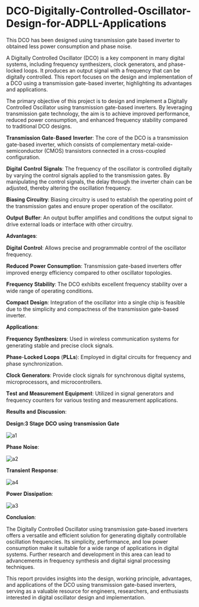 # DCO-Digitally-Controlled-Oscillator-Design-for-ADPLL-Applications
This DCO has been designed using transmission gate based inverter to obtained less power consumption and phase noise. 

A Digitally Controlled Oscillator (DCO) is a key component in many digital systems, including frequency synthesizers, clock generators, and phase-locked loops. It produces an output signal with a frequency that can be digitally controlled. This report focuses on the design and implementation of a DCO using a transmission gate-based inverter, highlighting its advantages and applications.

The primary objective of this project is to design and implement a Digitally Controlled Oscillator using transmission gate-based inverters. By leveraging transmission gate technology, the aim is to achieve improved performance, reduced power consumption, and enhanced frequency stability compared to traditional DCO designs.

𝐓𝐫𝐚𝐧𝐬𝐦𝐢𝐬𝐬𝐢𝐨𝐧 𝐆𝐚𝐭𝐞-𝐁𝐚𝐬𝐞𝐝 𝐈𝐧𝐯𝐞𝐫𝐭𝐞𝐫: The core of the DCO is a transmission gate-based inverter, which consists of complementary metal-oxide-semiconductor (CMOS) transistors connected in a cross-coupled configuration.

𝐃𝐢𝐠𝐢𝐭𝐚𝐥 𝐂𝐨𝐧𝐭𝐫𝐨𝐥 𝐒𝐢𝐠𝐧𝐚𝐥𝐬: The frequency of the oscillator is controlled digitally by varying the control signals applied to the transmission gates. By manipulating the control signals, the delay through the inverter chain can be adjusted, thereby altering the oscillation frequency.

𝐁𝐢𝐚𝐬𝐢𝐧𝐠 𝐂𝐢𝐫𝐜𝐮𝐢𝐭𝐫𝐲: Biasing circuitry is used to establish the operating point of the transmission gates and ensure proper operation of the oscillator.

𝐎𝐮𝐭𝐩𝐮𝐭 𝐁𝐮𝐟𝐟𝐞𝐫: An output buffer amplifies and conditions the output signal to drive external loads or interface with other circuitry.

𝐀𝐝𝐯𝐚𝐧𝐭𝐚𝐠𝐞𝐬:

𝐃𝐢𝐠𝐢𝐭𝐚𝐥 𝐂𝐨𝐧𝐭𝐫𝐨𝐥: Allows precise and programmable control of the oscillator frequency.

𝐑𝐞𝐝𝐮𝐜𝐞𝐝 𝐏𝐨𝐰𝐞𝐫 𝐂𝐨𝐧𝐬𝐮𝐦𝐩𝐭𝐢𝐨𝐧: Transmission gate-based inverters offer improved energy efficiency compared to other oscillator topologies.

𝐅𝐫𝐞𝐪𝐮𝐞𝐧𝐜𝐲 𝐒𝐭𝐚𝐛𝐢𝐥𝐢𝐭𝐲: The DCO exhibits excellent frequency stability over a wide range of operating conditions.

𝐂𝐨𝐦𝐩𝐚𝐜𝐭 𝐃𝐞𝐬𝐢𝐠𝐧: Integration of the oscillator into a single chip is feasible due to the simplicity and compactness of the transmission gate-based inverter.

𝐀𝐩𝐩𝐥𝐢𝐜𝐚𝐭𝐢𝐨𝐧𝐬:

𝐅𝐫𝐞𝐪𝐮𝐞𝐧𝐜𝐲 𝐒𝐲𝐧𝐭𝐡𝐞𝐬𝐢𝐳𝐞𝐫𝐬: Used in wireless communication systems for generating stable and precise clock signals.

𝐏𝐡𝐚𝐬𝐞-𝐋𝐨𝐜𝐤𝐞𝐝 𝐋𝐨𝐨𝐩𝐬 (𝐏𝐋𝐋𝐬): Employed in digital circuits for frequency and phase synchronization.

𝐂𝐥𝐨𝐜𝐤 𝐆𝐞𝐧𝐞𝐫𝐚𝐭𝐨𝐫𝐬: Provide clock signals for synchronous digital systems, microprocessors, and microcontrollers.

𝐓𝐞𝐬𝐭 𝐚𝐧𝐝 𝐌𝐞𝐚𝐬𝐮𝐫𝐞𝐦𝐞𝐧𝐭 𝐄𝐪𝐮𝐢𝐩𝐦𝐞𝐧𝐭: Utilized in signal generators and frequency counters for various testing and measurement applications.

𝐑𝐞𝐬𝐮𝐥𝐭𝐬 𝐚𝐧𝐝 𝐃𝐢𝐬𝐜𝐮𝐬𝐬𝐢𝐨𝐧:

 𝐃𝐞𝐬𝐢𝐠𝐧:𝟑 𝐒𝐭𝐚𝐠𝐞 𝐃𝐂𝐎 𝐮𝐬𝐢𝐧𝐠 𝐭𝐫𝐚𝐧𝐬𝐦𝐢𝐬𝐬𝐢𝐨𝐧 𝐆𝐚𝐭𝐞
 
 ![a1](https://github.com/deepak7309/DCO-Digitally-Controlled-Oscillator-Design-for-ADPLL-Applications/assets/132645894/17f83d38-5418-4c8a-ab04-505f3b6d7413)

𝐏𝐡𝐚𝐬𝐞 𝐍𝐨𝐢𝐬𝐞:

 ![a2](https://github.com/deepak7309/DCO-Digitally-Controlled-Oscillator-Design-for-ADPLL-Applications/assets/132645894/3b069b75-e3cc-44d7-8271-71e4c4d2f8be)

𝐓𝐫𝐚𝐧𝐬𝐢𝐞𝐧𝐭 𝐑𝐞𝐬𝐩𝐨𝐧𝐬𝐞:

![a4](https://github.com/deepak7309/DCO-Digitally-Controlled-Oscillator-Design-for-ADPLL-Applications/assets/132645894/301de254-642d-49e3-a42c-b6137276ccdd)

𝐏𝐨𝐰𝐞𝐫 𝐃𝐢𝐬𝐬𝐢𝐩𝐚𝐭𝐢𝐨𝐧:

![a3](https://github.com/deepak7309/DCO-Digitally-Controlled-Oscillator-Design-for-ADPLL-Applications/assets/132645894/8c90a32e-365f-442f-9169-6da024ab5a52)


𝐂𝐨𝐧𝐜𝐥𝐮𝐬𝐢𝐨𝐧:

The Digitally Controlled Oscillator using transmission gate-based inverters offers a versatile and efficient solution for generating digitally controllable oscillation frequencies. Its simplicity, performance, and low power consumption make it suitable for a wide range of applications in digital systems. Further research and development in this area can lead to advancements in frequency synthesis and digital signal processing techniques.

This report provides insights into the design, working principle, advantages, and applications of the DCO using transmission gate-based inverters, serving as a valuable resource for engineers, researchers, and enthusiasts interested in digital oscillator design and implementation.
